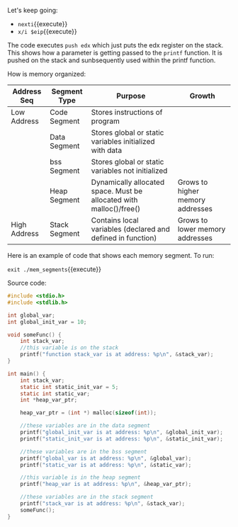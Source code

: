 Let's keep going:

* `nexti`{{execute}}
* `x/i $eip`{{execute}}

The code executes `push edx` which just puts the edx register on the stack. This shows how a parameter is getting passed to the `printf` function. It is pushed on the stack and sunbsequently used within the printf function.

How is memory organized:

|Address Seq|Segment Type|Purpose|Growth|
|--------|--------|--------|----|
|Low Address|Code Segment|Stores instructions of program
||Data Segment|Stores global or static variables initialized with data|
||bss Segment|Stores global or static variables not initialized
||Heap Segment|Dynamically allocated space. Must be allocated with malloc()/free()|Grows to higher memory addresses
|High Address|Stack Segment|Contains local variables (declared and defined in function)|Grows to lower memory addresses


Here is an example of code that shows each memory segment. To run:

`exit
./mem_segments`{{execute}}


Source code:

```c
#include <stdio.h>
#include <stdlib.h>

int global_var;
int global_init_var = 10;

void someFunc() {
    int stack_var;
    //this variable is on the stack    
    printf("function stack_var is at address: %p\n", &stack_var);
}

int main() {
    int stack_var; 
    static int static_init_var = 5;
    static int static_var;
    int *heap_var_ptr;

    heap_var_ptr = (int *) malloc(sizeof(int));

    //these variables are in the data segment
    printf("global_init_var is at address: %p\n", &global_init_var);
    printf("static_init_var is at address: %p\n", &static_init_var);

    //these variables are in the bss segment
    printf("global_var is at address: %p\n", &global_var);
    printf("static_var is at address: %p\n", &static_var);

    //this variable is in the heap segment
    printf("heap_var is at address: %p\n", &heap_var_ptr);

    //these variables are in the stack segment
    printf("stack_var is at address: %p\n", &stack_var);
    someFunc();
}
```
